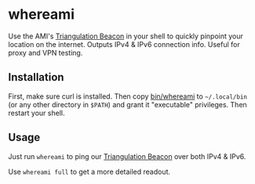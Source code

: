 # whereami
Use the AMI's [Triangulation Beacon](https://whereami.bestpoint.institute) in your shell to quickly pinpoint your location on the internet. Outputs IPv4 &amp; IPv6 connection info. Useful for proxy and VPN testing.

## Installation
First, make sure curl is installed. Then copy [bin/whereami](bin/whereami) to `~/.local/bin` (or any other directory in `$PATH`) and grant it "executable" privileges. Then restart your shell.

## Usage
Just run `whereami` to ping our [Triangulation Beacon](https://whereami.bestpoint.institute) over both IPv4 & IPv6.

Use `whereami full` to get a more detailed readout.
